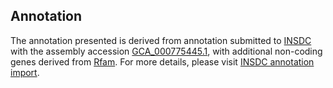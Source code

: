 

Annotation
----------

The annotation presented is derived from annotation submitted to
[INSDC](http://www.insdc.org) with the assembly accession
[GCA\_000775445.1](http://www.ebi.ac.uk/ena/data/view/GCA_000775445.1),
with additional non-coding genes derived from
[Rfam](http://rfam.xfam.org/). For more details, please visit [INSDC
annotation
import](http://ensemblgenomes.org/info/data/insdc_annotation).
